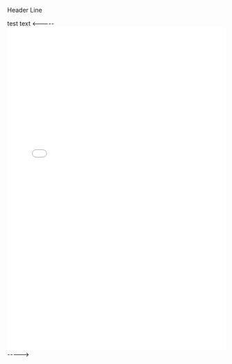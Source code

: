 <!DOCTYPE html>
<html>
<p> Header Line </p>
<body>
test text
<----- <embed src="/resume/resum3a_m.pdf" width="100%" height="745px"> ----->
</embed>
</body>
</html>